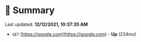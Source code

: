 # 📖 Summary
Last updated: **12/12/2021, 10:37:35 AM**

- `GET` [https://google.com](https://google.com) - **Up** (234ms)
